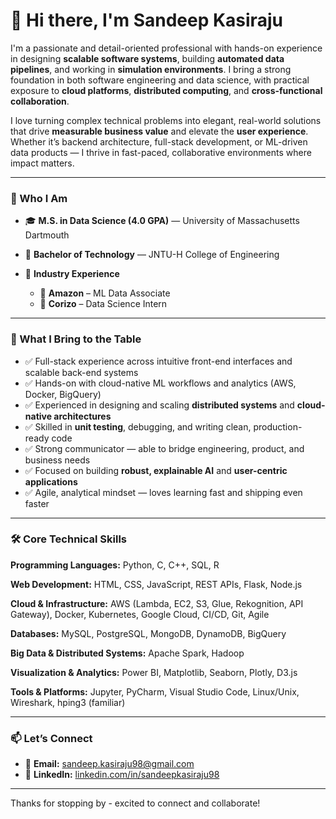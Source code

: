 # 👋 Hi there, I'm **Sandeep Kasiraju**

I'm a passionate and detail-oriented professional with hands-on experience in designing **scalable software systems**, building **automated data pipelines**, and working in **simulation environments**. I bring a strong foundation in both software engineering and data science, with practical exposure to **cloud platforms**, **distributed computing**, and **cross-functional collaboration**.

I love turning complex technical problems into elegant, real-world solutions that drive **measurable business value** and elevate the **user experience**. Whether it’s backend architecture, full-stack development, or ML-driven data products — I thrive in fast-paced, collaborative environments where impact matters.

---

### 🚀 Who I Am

* 🎓 **M.S. in Data Science (4.0 GPA)** — University of Massachusetts Dartmouth
* 🏫 **Bachelor of Technology** — JNTU-H College of Engineering
* 🏢 **Industry Experience**

  * 🔹 **Amazon** – ML Data Associate
  * 🔹 **Corizo** – Data Science Intern

---

### 💼 What I Bring to the Table

* ✅ Full-stack experience across intuitive front-end interfaces and scalable back-end systems
* ✅ Hands-on with cloud-native ML workflows and analytics (AWS, Docker, BigQuery)
* ✅ Experienced in designing and scaling **distributed systems** and **cloud-native architectures**
* ✅ Skilled in **unit testing**, debugging, and writing clean, production-ready code
* ✅ Strong communicator — able to bridge engineering, product, and business needs
* ✅ Focused on building **robust, explainable AI** and **user-centric applications**
* ✅ Agile, analytical mindset — loves learning fast and shipping even faster

---

### 🛠️ Core Technical Skills

**Programming Languages:**
Python, C, C++, SQL, R

**Web Development:**
HTML, CSS, JavaScript, REST APIs, Flask, Node.js

**Cloud & Infrastructure:**
AWS (Lambda, EC2, S3, Glue, Rekognition, API Gateway), Docker, Kubernetes, Google Cloud, CI/CD, Git, Agile

**Databases:**
MySQL, PostgreSQL, MongoDB, DynamoDB, BigQuery

**Big Data & Distributed Systems:**
Apache Spark, Hadoop

**Visualization & Analytics:**
Power BI, Matplotlib, Seaborn, Plotly, D3.js

**Tools & Platforms:**
Jupyter, PyCharm, Visual Studio Code, Linux/Unix, Wireshark, hping3 (familiar)

---

### 📫 Let’s Connect

* 📧 **Email:** [sandeep.kasiraju98@gmail.com](mailto:sandeep.kasiraju98@gmail.com)
* 🔗 **LinkedIn:** [linkedin.com/in/sandeepkasiraju98](https://www.linkedin.com/in/sandeepkasiraju98/)

---

Thanks for stopping by - excited to connect and collaborate!


